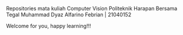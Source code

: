 Repositories mata kuliah Computer Vision Politeknik Harapan Bersama Tegal
Muhammad Dyaz Alfarino Febrian | 21040152

Welcome for you, happy learning!!!
